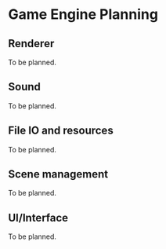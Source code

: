 # Game Engine Planning

## Renderer

To be planned.

## Sound

To be planned.

## File IO and resources

To be planned.

## Scene management

To be planned.

## UI/Interface

To be planned.
